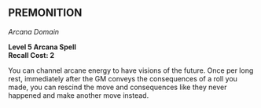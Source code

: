 ## PREMONITION  
_Arcana Domain_

**Level 5 Arcana Spell**  
**Recall Cost: 2**

You can channel arcane energy to have visions of the future. Once per long rest, immediately after the GM conveys the consequences of a roll you made, you can rescind the move and consequences like they never happened and make another move instead.  
